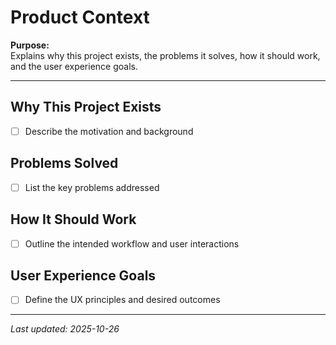 # Product Context

**Purpose:**  
Explains why this project exists, the problems it solves, how it should work, and the user experience goals.

---

## Why This Project Exists
- [ ] Describe the motivation and background

## Problems Solved
- [ ] List the key problems addressed

## How It Should Work
- [ ] Outline the intended workflow and user interactions

## User Experience Goals
- [ ] Define the UX principles and desired outcomes

---

_Last updated: 2025-10-26_
